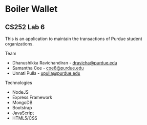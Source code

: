 # Boiler Wallet

## CS252 Lab 6
This is an application to maintain the transactions of Purdue student organizations.

Team
- Dhanushikka Ravichandiran - dravicha@purdue.edu
- Samantha Coe - coe6@purdue.edu
- Unnati Pulla - upulla@purdue.edu

Technologies
- NodeJS
- Express Framework
- MongoDB
- Bootstrap
- JavaScript
- HTML5/CSS
